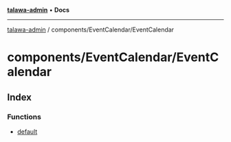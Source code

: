 [**talawa-admin**](../../../README.md) • **Docs**

***

[talawa-admin](../../../modules.md) / components/EventCalendar/EventCalendar

# components/EventCalendar/EventCalendar

## Index

### Functions

- [default](functions/default.md)
